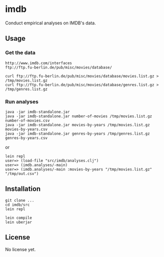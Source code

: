 # imdb

Conduct empirical analyses on IMDB's data.

## Usage

### Get the data

    http://www.imdb.com/interfaces
    ftp://ftp.fu-berlin.de/pub/misc/movies/database/

    curl ftp://ftp.fu-berlin.de/pub/misc/movies/database/movies.list.gz > /tmp/movies.list.gz
    curl ftp://ftp.fu-berlin.de/pub/misc/movies/database/genres.list.gz > /tmp/genres.list.gz

### Run analyses

    java -jar imdb-standalone.jar 
    java -jar imdb-standalone.jar number-of-movies /tmp/movies.list.gz number-of-movies.csv
    java -jar imdb-standalone.jar movies-by-years /tmp/movies.list.gz movies-by-years.csv
    java -jar imdb-standalone.jar genres-by-years /tmp/genres.list.gz genres-by-years.csv

or

    lein repl
    user=> (load-file "src/imdb/analyses.clj")
    user=> (imdb.analyses/-main)
    user=> (imdb.analyses/-main :movies-by-years "/tmp/movies.list.gz" "/tmp/out.csv")

## Installation

    git clone ...
    cd imdb/src
    lein repl

    lein compile
    lein uberjar

## License

No license yet.
